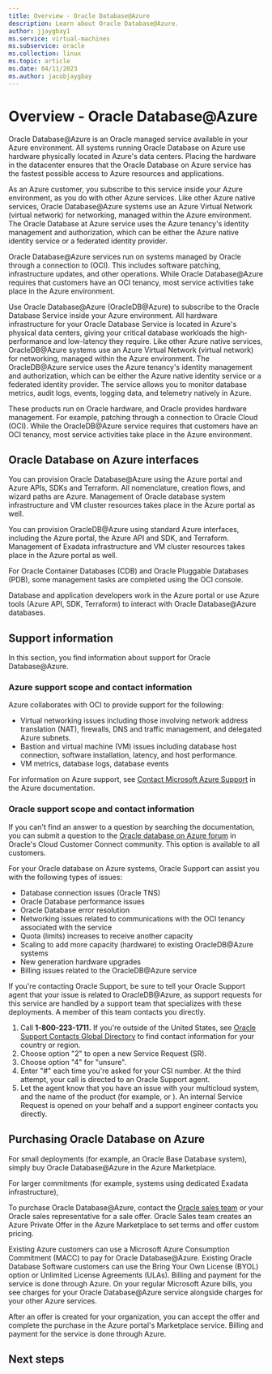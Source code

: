 ```yaml
---
title: Overview - Oracle Database@Azure 
description: Learn about Oracle Database@Azure.
author: jjaygbay1
ms.service: virtual-machines
ms.subservice: oracle
ms.collection: linux
ms.topic: article
ms.date: 04/11/2023
ms.author: jacobjaygbay
---
```



# Overview - Oracle Database@Azure 

Oracle Database@Azure is an Oracle managed service available in your Azure environment. All systems running Oracle Database on Azure use hardware physically located in Azure's data centers. Placing the hardware in the datacenter ensures that the Oracle Database on Azure service has the fastest possible access to Azure resources and applications.

As an Azure customer, you subscribe to this service inside your Azure environment, as you do with other Azure services. Like other Azure native services, Oracle Database@Azure systems use an Azure Virtual Network (virtual network) for networking, managed within the Azure environment. The Oracle Database at Azure service uses the Azure tenancy's identity management and authorization, which can be either the Azure native identity service or a federated identity provider.

Oracle Database@Azure services run on systems managed by Oracle through a connection to  (OCI). This includes software patching, infrastructure updates, and other operations. While Oracle Database@Azure requires that customers have an OCI tenancy, most service activities take place in the Azure environment.

Use Oracle Database@Azure (OracleDB@Azure) to subscribe to the Oracle Database Service inside your Azure environment. All hardware infrastructure for your Oracle Database Service is located in Azure's physical data centers, giving your critical database workloads the high-performance and low-latency they require. Like other Azure native services, OracleDB@Azure systems use an Azure Virtual Network (virtual network) for networking, managed within the Azure environment. The OracleDB@Azure service uses the Azure tenancy's identity management and authorization, which can be either the Azure native identity service or a federated identity provider. The service allows you to monitor database metrics, audit logs, events, logging data, and telemetry natively in Azure.

These products run on Oracle hardware, and Oracle provides hardware management. For example, patching through a connection to Oracle Cloud (OCI). While the OracleDB@Azure service requires that customers have an OCI tenancy, most service activities take place in the Azure environment.

## Oracle Database on Azure interfaces 

You can provision Oracle Database@Azure using the Azure portal and Azure APIs, SDKs and Terraform. All nomenclature, creation flows, and wizard paths are Azure. Management of Oracle database system infrastructure and VM cluster resources takes place in the Azure portal as well.

You can provision OracleDB@Azure using standard Azure interfaces, including the Azure portal, the Azure API and SDK, and Terraform. Management of Exadata infrastructure and VM cluster resources takes place in the Azure portal as well.

For Oracle Container Databases (CDB) and Oracle Pluggable Databases (PDB), some management tasks are completed using the OCI console.

Database and application developers work in the Azure portal or use Azure tools (Azure API, SDK, Terraform) to interact with Oracle Database@Azure databases.

## Support information 
In this section, you find information about support for Oracle Database@Azure.

### Azure support scope and contact information 

Azure collaborates with OCI to provide support for the following:

-   Virtual networking issues including those involving network address translation (NAT), firewalls, DNS and traffic management, and delegated Azure subnets.
-   Bastion and virtual machine (VM) issues including database host connection, software installation, latency, and host performance.
-   VM metrics, database logs, database events

For information on Azure support, see [Contact Microsoft Azure Support](https://support.microsoft.com/topic/contact-microsoft-azure-support-2315e669-8b1f-493b-5fb1-d88a8736ffe4) in the Azure documentation.

### Oracle support scope and contact information 

If you can't find an answer to a question by searching the documentation, you can submit a question to the [Oracle database on Azure forum](mailto:OracleDB@Azure.com) in Oracle's Cloud Customer Connect community. This option is available to all customers.

For your Oracle database on Azure systems, Oracle Support can assist you with the following types of issues:

-   Database connection issues (Oracle TNS)
-   Oracle Database performance issues
-   Oracle Database error resolution
-   Networking issues related to communications with the OCI tenancy associated with the service
-   Quota (limits) increases to receive another capacity
-   Scaling to add more capacity (hardware) to existing OracleDB@Azure systems
-   New generation hardware upgrades
-   Billing issues related to the OracleDB@Azure service

If you're contacting Oracle Support, be sure to tell your Oracle Support agent that your issue is related to OracleDB@Azure, as support requests for this service are handled by a  support team that specializes with these deployments. A member of this team contacts you directly.

1.  Call **1-800-223-1711.** If you're outside of the United States, see [Oracle Support Contacts Global Directory](https://www.oracle.com/support/contact.html) to find contact information for your country or region.
2.  Choose option "2" to open a new Service Request (SR).
3.  Choose option "4" for "unsure".
4.  Enter "#" each time you're asked for your CSI number. At the third attempt, your call is directed to an Oracle Support agent.
5.  Let the agent know that you have an issue with your multicloud system, and the name of the product (for example,  or ). An internal Service Request is opened on your behalf and a  support engineer contacts you directly.

## Purchasing Oracle Database on Azure 

For small deployments (for example, an Oracle Base Database system), simply buy Oracle Database@Azure in the Azure Marketplace.

For larger commitments (for example, systems using dedicated Exadata infrastructure),

To purchase Oracle Database@Azure, contact the [Oracle sales team](https://www.oracle.com/corporate/contact/) or your Oracle sales representative for a sale offer. Oracle Sales team creates an Azure Private Offer in the Azure Marketplace to set terms and offer custom pricing.

Existing Azure customers can use a Microsoft Azure Consumption Commitment (MACC) to pay for Oracle Database@Azure. Existing Oracle Database Software customers can use the Bring Your Own License (BYOL) option or Unlimited License Agreements (ULAs). Billing and payment for the service is done through Azure. On your regular Microsoft Azure bills, you see charges for your Oracle Database@Azure service alongside charges for your other Azure services.

After an offer is created for your organization, you can accept the offer and complete the purchase in the Azure portal's Marketplace service. Billing and payment for the service is done through Azure.

## Next steps 